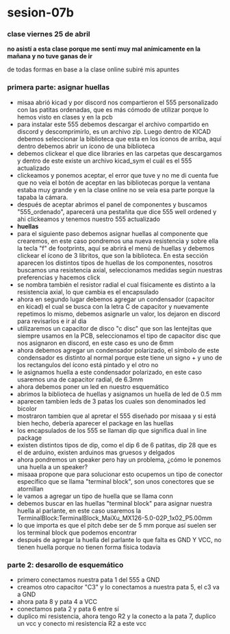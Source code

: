 # sesion-07b
### clase viernes 25 de abril
**no asistí a esta clase porque me sentí muy mal anímicamente en la mañana y no tuve ganas de ir**

de todas formas en base a la clase online subiré mis apuntes

### primera parte: asignar huellas
- misaa abrió kicad y por discord nos compartieron el 555 personalizado con las patitas ordenadas, que es más cómodo de utilizar porque lo hemos visto en clases y en la pcb
- para instalar este 555 debemos descargar el archivo compartido en discord y descomprimirlo, es un archivo zip. Luego dentro de KICAD debemos seleccionar la biblioteca que esta en los íconos de arriba, aquí dentro debemos abrir un ícono de una biblioteca
- debemos clickear el que dice libraries en las carpetas que descargamos y dentro de este existe un archivo kicad_sym el cuál es el 555 actualizado
- clickeamos y ponemos aceptar, el error que tuve y no me di cuenta fue que no veía el botón de aceptar en las bibliotecas porque la ventana estaba muy grande y en la clase online no se veía esa parte porque la tapaba la cámara.
- después de aceptar abrimos el panel de componentes y buscamos "555_ordenado", aparecerá una pestañita que dice 555 well ordened y ahi clickeamos y tenemos nuestro 555 actualizado
- **huellas**
- para el siguiente paso debemos asignar huellas al componente que crearemos, en este caso pondremos una nueva resistencia y sobre ella la tecla "f" de footprints, aquí se abrirá el menú de huellas y debemos clickear el ícono de 3 libritos, que son la biblioteca. En esta sección aparecen los distintos tipos de huellas de los componentes, nosotros buscamos una resistencia axial, seleccionamos medidas según nuestras preferencias y hacemos click
- se nombra también el resistor radial el cual físicamente es distinto a la resistencia axial, lo que cambia es el encapsulado
- ahora en segundo lugar debemos agregar un condensador (capacitor en kicad) el cual se busca con la letra C de capacitor y nuevamente repetimos lo mismo, debemos asignarle un valor, los dejaron en discord para revisarlos e ir al dia
- utilizaremos un capacitor de disco "c disc" que son las lentejitas que siempre usamos en la PCB, seleccionamos el tipo de capacitor disc que nos asignaron en discord, en este caso es uno de 6mm
- ahora debemos agregar un condensador polarizado, el símbolo de este condensador es distinto al normal porque este tiene un signo + y uno de los rectangulos del ícono está pintado y el otro no
- le asignamos huella a este condensador polarizado, en este caso usaremos una de capacitor radial, de 6.3mm
- ahora debemos poner un led en nuestro esquemático
- abrimos la biblioteca de huellas y asignamos un huella de led de 0.5 mm
- aparecen tambien leds de 3 patas los cuales son denominados led bicolor
- mostraron tambien que al apretar el 555 diseñado por misaaa y si está bien hecho, debería aparecer el package en las huellas
- los encapsulados de los 555 se llaman dip que significa dual in line package
- existen distintos tipos de dip, como el dip 6 de 6 patitas, dip 28 que es el de arduino, existen arduinos mas gruesos y delgados
- ahora pondremos un speaker pero hay un problema, ¿cómo le ponemos una huella a un speaker?
- misaaa propone que para solucionar esto ocupemos un tipo de conector específico que se llama "terminal block", son unos conectores que se atornillan
- le vamos a agregar un tipo de huella que se llama conn
- debemos buscar en las huellas "terminal block" para asignar nuestra huella al parlante, en este caso usaremos la TerminalBlock:TerminalBlock_MaiXu_MX126-5.0-02P_1x02_P5.00mm
- lo que importa es que el pitch debe ser de 5 mm porque así suelen ser los terminal block que podemos encontrar
- después de agregar la huella del parlante lo que falta es  GND Y VCC, no tienen huella porque no tienen forma física todavía
### parte 2: desarollo de esquemático
- primero conectamos nuestra pata 1 del 555 a GND
- creamos otro capacitor "C3" y lo conectamos a nuestra pata 5, el c3 va a GND
- ahora pata 8 y pata 4 a VCC
- conectamos pata 2 y pata 6 entre sí
- duplico mi resistencia, ahora tengo R2 y la conecto a la pata 7, duplico un vcc y conecto mi resistencia R2 a este vcc
  
